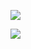 ![](https://github-readme-stats.vercel.app/api/top-langs/?username=mementosss)

![]([https://komarev.com/ghpvc/?username=mementosss](https://camo.githubusercontent.com/e29b06fe767f83428ce9362ff3ae97c2d66eab24bda3394b3cd91fac3857cfb3/68747470733a2f2f6769746875622d726561646d652d73746174732e76657263656c2e6170702f6170692f746f702d6c616e67732f3f757365726e616d653d6d656d656e746f737373))
